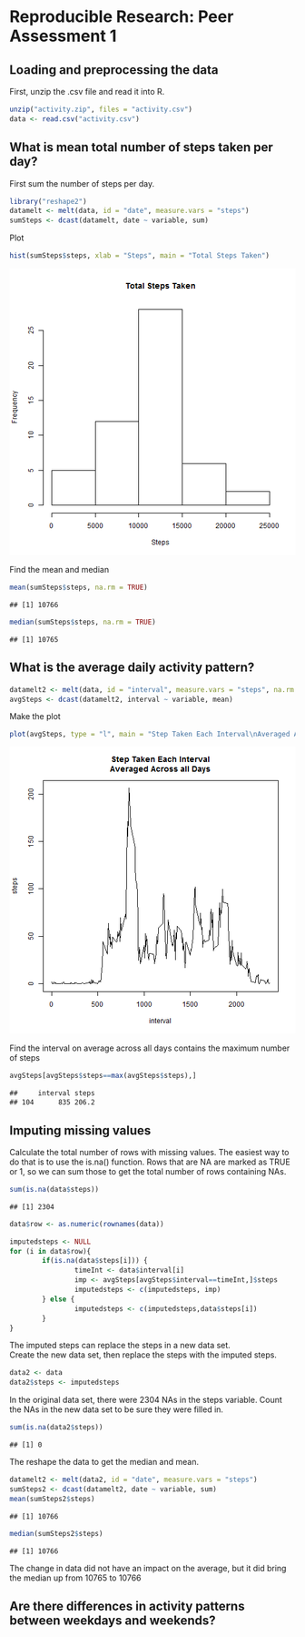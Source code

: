 # Reproducible Research: Peer Assessment 1


## Loading and preprocessing the data
First, unzip the .csv file and read it into R.  

```r
unzip("activity.zip", files = "activity.csv")
data <- read.csv("activity.csv")
```

## What is mean total number of steps taken per day?
First sum the number of steps per day.

```r
library("reshape2")
datamelt <- melt(data, id = "date", measure.vars = "steps")
sumSteps <- dcast(datamelt, date ~ variable, sum)
```
Plot

```r
hist(sumSteps$steps, xlab = "Steps", main = "Total Steps Taken")
```

![plot of chunk unnamed-chunk-3](figure/unnamed-chunk-3.png) 
  
  
Find the mean and median

```r
mean(sumSteps$steps, na.rm = TRUE)
```

```
## [1] 10766
```

```r
median(sumSteps$steps, na.rm = TRUE)
```

```
## [1] 10765
```


## What is the average daily activity pattern?


```r
datamelt2 <- melt(data, id = "interval", measure.vars = "steps", na.rm = TRUE)
avgSteps <- dcast(datamelt2, interval ~ variable, mean)
```

Make the plot
  

```r
plot(avgSteps, type = "l", main = "Step Taken Each Interval\nAveraged Across all Days")
```

![plot of chunk unnamed-chunk-6](figure/unnamed-chunk-6.png) 
  
Find the interval on average across all days contains the maximum number of steps

```r
avgSteps[avgSteps$steps==max(avgSteps$steps),]
```

```
##     interval steps
## 104      835 206.2
```


## Imputing missing values
Calculate the total number of rows with missing values.
The easiest way to do that is to use the is.na() function. Rows that are NA are marked as TRUE or 1, so we can sum those to get the total number of rows containing NAs.
  

```r
sum(is.na(data$steps))
```

```
## [1] 2304
```




```r
data$row <- as.numeric(rownames(data))
```


```r
imputedsteps <- NULL
for (i in data$row){
        if(is.na(data$steps[i])) {
                timeInt <- data$interval[i]
                imp <- avgSteps[avgSteps$interval==timeInt,]$steps
                imputedsteps <- c(imputedsteps, imp)
        } else {
                imputedsteps <- c(imputedsteps,data$steps[i])
        }
}
```
  
The imputed steps can replace the steps in a new data set.  
Create the new data set, then replace the steps with the imputed steps.

```r
data2 <- data
data2$steps <- imputedsteps
```
  
In the original data set, there were 2304 NAs in the steps variable. Count the NAs in the new data set to be sure they were filled in.


```r
sum(is.na(data2$steps))
```

```
## [1] 0
```

  
The reshape the data to get the median and mean.

```r
datamelt2 <- melt(data2, id = "date", measure.vars = "steps")
sumSteps2 <- dcast(datamelt2, date ~ variable, sum)
mean(sumSteps2$steps)
```

```
## [1] 10766
```

```r
median(sumSteps2$steps)
```

```
## [1] 10766
```

The change in data did not have an impact on the average, but it did bring the median up from 10765 to 10766

## Are there differences in activity patterns between weekdays and weekends?
